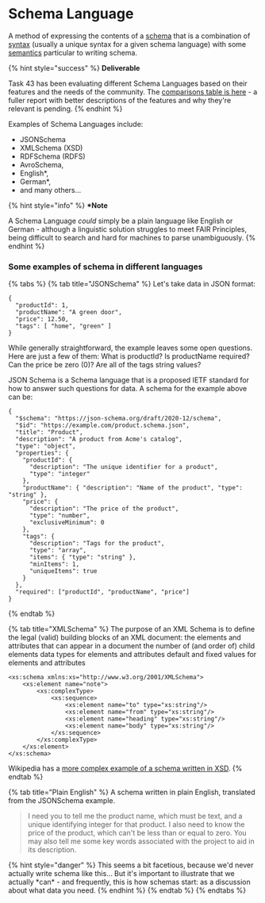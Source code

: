 # Schema Language

A method of expressing the contents of a [schema](schema.md) that is a combination of [syntax](the-gitbook-editor.md) (usually a unique syntax for a given schema language) with some [semantics](collections.md) particular to writing schema.

{% hint style="success" %}
**Deliverable**

Task 43 has been evaluating different Schema Languages based on their features and the needs of the community. The [comparisons table is here](https://docs.google.com/spreadsheets/d/1\_iskx2hJ8TOEOygPN\_9ecfQNFHSlgKmNomQr5xXsxJY/edit?usp=sharing) - a fuller report with better descriptions of the features and why they're relevant is pending.
{% endhint %}

Examples of Schema Languages include:

* JSONSchema
* XMLSchema (XSD)
* RDFSchema (RDFS)
* AvroSchema,
* English\*,
* German\*,
* and many others…

{% hint style="info" %}
**\*Note**

A Schema Language _could_ simply be a plain language like English or German - although a linguistic solution struggles to meet FAIR Principles, being difficult to search and hard for machines to parse unambiguously.
{% endhint %}

### Some examples of schema in different languages

{% tabs %}
{% tab title="JSONSchema" %}
Let's take data in JSON format:

```
{
  "productId": 1,
  "productName": "A green door",
  "price": 12.50,
  "tags": [ "home", "green" ]
} 
```

While generally straightforward, the example leaves some open questions. Here are just a few of them: What is productId? Is productName required? Can the price be zero (0)? Are all of the tags string values?

JSON Schema is a Schema language that is a proposed IETF standard for how to answer such questions for data. A schema for the example above can be:

```
{
  "$schema": "https://json-schema.org/draft/2020-12/schema",
  "$id": "https://example.com/product.schema.json",
  "title": "Product",
  "description": "A product from Acme's catalog",
  "type": "object",
  "properties": {
    "productId": {
      "description": "The unique identifier for a product",
      "type": "integer"
    },
    "productName": { "description": "Name of the product", "type": "string" },
    "price": {
      "description": "The price of the product",
      "type": "number",
      "exclusiveMinimum": 0
    },
    "tags": {
      "description": "Tags for the product",
      "type": "array",
      "items": { "type": "string" },
      "minItems": 1,
      "uniqueItems": true
    }
  },
  "required": ["productId", "productName", "price"]
}
```
{% endtab %}

{% tab title="XMLSchema" %}
The purpose of an XML Schema is to define the legal (valid) building blocks of an XML document: the elements and attributes that can appear in a document the number of (and order of) child elements data types for elements and attributes default and fixed values for elements and attributes

```
<xs:schema xmlns:xs="http://www.w3.org/2001/XMLSchema">
    <xs:element name="note"> 
        <xs:complexType>
            <xs:sequence>
                <xs:element name="to" type="xs:string"/>
                <xs:element name="from" type="xs:string"/>
                <xs:element name="heading" type="xs:string"/>
                <xs:element name="body" type="xs:string"/>
            </xs:sequence>
        </xs:complexType>
    </xs:element>
</xs:schema>
```

Wikipedia has a [more complex example of a schema written in XSD](https://en.wikipedia.org/wiki/MPEG-7).
{% endtab %}

{% tab title="Plain English" %}
A schema written in plain English, translated from the JSONSchema example.

> I need you to tell me the product name, which must be text, and a unique identifying integer for that product. I also need to know the price of the product, which can't be less than or equal to zero. You may also tell me some key words associated with the project to aid in its description.

{% hint style="danger" %}
This seems a bit facetious, because we'd never actually write schema like this... But it's important to illustrate that we actually \*can\* - and frequently, this is how schemas start: as a discussion about what data you need.
{% endhint %}
{% endtab %}
{% endtabs %}
